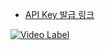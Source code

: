 * [API Key 발급 링크](https://platform.openai.com/api-keys)

[![Video Label](http://img.youtube.com/vi/dpWCQX0lJUU/0.jpg)](https://youtu.be/dpWCQX0lJUU?t=21)

